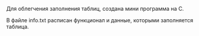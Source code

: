 Для облегчения заполнения таблиц, создана мини программа на C.

В файле info.txt расписан функционал и данные, которыми заполняется таблица.